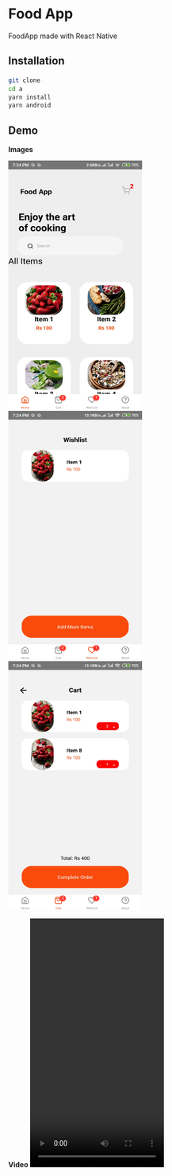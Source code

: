 # Food App

FoodApp made with React Native

## Installation

```bash
git clone
cd a
yarn install
yarn android
```

## Demo

**Images**
<div style="display: flex, flex-direction: row">
  <img src="https://github.com/bhattaraijay05/react-native-food-app/blob/main/vdo/1.jpg" alt="1" width="270" height="500">
  <img src="https://github.com/bhattaraijay05/react-native-food-app/blob/main/vdo/2.jpg" alt="2" width="270" height="500">
  <img src="https://github.com/bhattaraijay05/react-native-food-app/blob/main/vdo/3.jpg" alt="3" width="270" height="500">
</div>

**Video**
<video width="270" height="500" autoplay>
  <source src="https://github.com/bhattaraijay05/react-native-food-app/blob/main/vdo/video.mp4" type="video/mp4">
</video>
